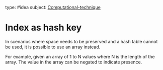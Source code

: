type: #idea
subject: [Computational-technique](Computational-technique)
<!-- Subject should be a hub note -->
# Index as hash key

In scenarios where space needs to be preserved and a hash table cannot be used, it is possible to use an array instead.

For example, given an array of 1 to N values where N is the length of the array. The value in the array can be negated to indicate presence.
